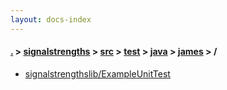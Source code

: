 ```yaml
---
layout: docs-index
---
```

#### [.](./../../../../../index) > [signalstrengths](./../../../../index) > [src](./../../../index) > [test](./../../index) > [java](./../index) > [james](./index) > **/**

- [signalstrengthslib/ExampleUnitTest](signalstrengthslib/ExampleUnitTest)
